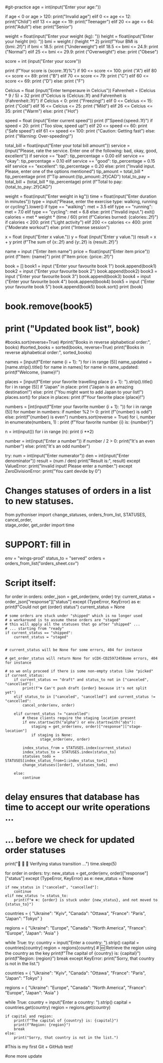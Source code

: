 #git-practice
age = int(input("Enter your age:"))

if age < 0 or age > 120:
    print("Invalid age")
elif 0 <= age <= 12:
    print("Child")
elif 13 <= age <= 19:
    print("Teenager")
elif 20 <= age <= 64:
    print("Adult")
else:
    print("Senior")




weight = float(input("Enter your weight (kg): "))
height = float(input("Enter your height (m): "))
bmi = weight / (height ** 2)
print(f"Your BMI is {bmi:.2f}")
if bmi < 18.5: 
    print ("Underweight")
elif 18.5 <= bmi <= 24.9:
    print ("Normal")
elif 25 <= bmi <= 29.9: 
    print ("Overweight")
else:
    print ("Obese")




score = int (input("Enter your score"))

print (f"Your score is {score:.1f}%")
if 90 <= score <= 100:
    print ("A")
elif 80 <= score <= 89:
    print ("B")
elif 70 <= score <= 79:
    print ("C")
elif 60 <= score <= 69:
    print ("D")
else:
    print ("F")




Celcius = float (input("Enter temperaure in Celcius"))
Fahrenheit = (Celcius * 9 / 5) + 32
print (f"Celcius is {Celcius:.1f} and Fahrenheit is {Fahrenheit:.1f}")
if Celcius < 0:
    print ("Freezing!")
elif 0 <= Celcius <= 15:
    print ("Cold")
elif 16 <= Celcius <= 25:
    print ("Mild")
elif 26 <= Celcius <= 35:
    print ("Warm")
else:
    print ("Hot")




speed = float (input("Enter current speed"))
print (f"Speed:{speed:.1f}")
if speed < 20:
    print ("Too slow, speed up!")
elif 20 <= speed <= 60:
    print ("Safe speed")
elif 61 <= speed <= 100:
    print ("Caution: Getting fast")
else:
    print ("Warning: Over-speeding!")




total_bill = float(input("Enter your total bill amount"))
service = (input("Please, rate the service. Enter one of the following: bad, okay, good, excellent"))
if service == "bad":
    tip_percentage = 0.00
elif service == "okay":
    tip_percentage = 0.10
elif service == "good":
    tip_percentage = 0.15
elif service == "excellent":
    tip_percentage = 0.20
else:
    print ("Invalid input. Please, enter one of the options mentioned")
tip_amount = total_bill * tip_percentage
print (f"Tip amount:{tip_amount:.2f}CAD")
total_to_pay = total_bill + (total_bill * tip_percentage)
print (f"Total to pay:{total_to_pay:.2f}CAD")



weight = float(input("Enter weight in kg"))
time = float(input("Enter duration in minutes"))
type = input("Please, enter the exercise type: walking, running or cycling").lower()
if type == "walking":
    met = 3.5
elif type == "running":
    met = 7.0
elif type == "cycling":
    met = 6.8
else:
    print ("Invalid input.")
    exit()
calories = met * weight * (time / 60)
print (f"Calories burned: {calories:.2f}")
if calories < 200:
    print ("Light activity")
elif 200 <= calories <= 400:
    print ("Moderate workout")
else:
    print ("Intense session")




x = float (input("Enter x value."))
y = float (input("Enter y value."))
result = x + y
print (f"The sum of {x:.2f} and {y:.2f} is {result:.2f}")


name = input ("Enter item name")
price = float(input("Enter item price"))
print (f"Item: {name}")
print (f"Item price: {price:.2f}")


book = []
book1 = input ("Enter your favourite book 1")
book.append(book1)
book2 = input ("Enter your favourite book 2")
book.append(book2)
book3 = input ("Enter your favourite book 3")
book.append(book3)
book4 = input ("Enter your favourite book 4")
book.append(book4)
book5 = input ("Enter your favourite book 5")
book.append(book5)
book.sort()
print (book)
# book.remove(book5)
# print ("Updated book list", book)
#books.sort(reverse=True) 
#print("Books in reverse alphabetical order:", books)
#sorted_books = sorted(books, reverse=True)
print("Books in reverse alphabetical order:", sorted_books)



names = [input(f"Enter name {i + 1}: ") for i in range (5)]
name_updated = [name.strip().title() for name in names]
for name in name_updated:
    print(f"Welcome, {name}!")



places = [input(f"Enter your favorite travelling place {i + 1}: ").strip().title() for i in range (5)]
if "Japan" in place:
    print ("Japan is an amazing destination!")
else:
    print ("You might want to add Japan to your list!")
places.sort()
for place in places:
    print (f"Your favorite place {place}!")

numbers = [int(input(f"Enter your favorite number {i + 1}: ")) for i in range (5)]
for number in numbers: 
    if number %2 != 0:
        print (f"{number} is odd")
    else:
        print(f"{number} is even")
numbers.sort(reverse = True)
for i, number in enumerate(numbers, 1) :
    print (f"Your favorite number {i} is: {number}")




n = int(input())
for i in range (n):
    print (i **2)


number = int(input("Enter a number"))
if number / 2 > 0:
    print("It's an even number")
else:
    print("It's an odd number")





try:
    num = int(input("Enter numerator"))
    den = int(input("Enter denominator"))
    result = (num / den)
    print("Result is:", result)
except ValueError: 
    print("Invalid input! Please enter a number.")
except ZeroDivisionError:
    print("You cant devide by 0")




# Changes statuses of orders in a list to new statuses.

from pythoniser import change_statuses, orders_from_list, STATUSES, cancel_order, \
    stage_order, get_order
import time

# SUPPORT: fill in

env = "wings-prod"
status_to = "served"
orders = orders_from_list("orders_sheet.csv")


# Script itself:
for order in orders:
    order_json = get_order(env, order)
    try:
        current_status = order_json["response"]["status"]
    except (TypeError, KeyError) as e:
        print(f"Could not get {order} status")
        current_status = None

    # some orders are stuck under "shipped" which is no longer used
    # a workaround is to assume these orders are "staged"
    # this will apply all the statuses that go after "shipped" ...
    # ... starting from "ready"
    if current_status == "shipped":
        current_status = "staged"


    # current_status will be None for some errors, 404 for instance

    # get_order_status will return None for sCDX-CD25972458ome errors, 404 for instance

    # so we only proceed if there is some non-empty status like "picked"
    if current_status:
        if current_status == "draft" and status_to not in ["canceled", "cancelled"]:
            print(f"❄️ Can't push draft {order} because it's not split yet")
        elif status_to in ["canceled", "cancelled"] and current_status != "cancelled":
            cancel_order(env, order)

        elif current_status != "cancelled":
            # these clients require the staging location present
            if env.startswith("alpha") or env.startswith("abs"):
                staging = get_order(env, order)["response"]["stage-location"]
                if staging is None:
                    stage_order(env, order)

            index_status_from = STATUSES.index(current_status)
            index_status_to = STATUSES.index(status_to)
            statuses_todo = STATUSES[index_status_from+1:index_status_to+1]
            change_statuses([order], statuses_todo, env)

        else:
            continue

# delay ensures that database has time to accept our write operations ...
# ... before we check for updated order statuses
print("🥭 🐀 🦅 Verifying status transition ...")
time.sleep(5)

for order in orders:
    try:
        new_status = get_order(env, order)["response"]["status"]
    except (TypeError, KeyError) as e:
        new_status = None

    if new_status in ["canceled", "cancelled"]:
        continue
    elif new_status != status_to:
        print(f"❄️ ❄️: {order} is stuck under {new_status}, and not moved to {status_to}")






countries = {
    "Ukraine": "Kyiv",
    "Canada": "Ottawa",
    "France": "Paris",
    "Japan": "Tokyo"
}


regions = {
    "Ukraine": "Europe",
    "Canada": "North America",
    "France": "Europe",
    "Japan": "Asia"
}

while True:
    try:
        country = input("Enter a country: ").strip()
        capital = countries[country]
        region = regions[country]  # 🆕 Retrieve the region using the country as the key
        print(f"The capital of {country} is: {capital}")
        print(f"Region: {region}")
        break
    except KeyError:
        print("Sorry, that country is not in the list.")



countries = {
    "Ukraine": "Kyiv",
    "Canada": "Ottawa",
    "France": "Paris",
    "Japan": "Tokyo"
}

regions = {
    "Ukraine": "Europe",
    "Canada": "North America",
    "France": "Europe",
    "Japan": "Asia"
}

while True:
    country = input("Enter a country: ").strip()
    capital = countries.get(country)
    region = regions.get(country)

    if capital and region:
        print(f"The capital of {country} is: {capital}")
        print(f"Region: {region}")
        break
    else:
        print("Sorry, that country is not in the list.")



#This is my first Git + GitHub test!

#one more update